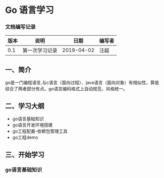 # Go 语言学习


### 文档编写记录

版本    |   说明    |   日期   | 编写者 
-------| ----------| ---------| --------
 0.1   | 第一次学习记录 |  2019-04-02 |  汪超
 
 
 
 ## 一、简介
  
  go是一门编程语言,与c语言（面向过程）、java语言（面向对象）有相似性，算是综合了两者部分有点。go语言编码格式上自动规范，风格统一。
 
 ## 二、学习大纲
 
 - go语言基础知识
 - go语言开发环境搭建
 - go工程配置-依赖包管理工具
 - go工程demo
 
 ## 三、开始学习 
 
 ### go语言基础知识
 

 
 